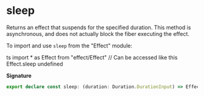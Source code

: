 # sleep

Returns an effect that suspends for the specified duration. This method is
asynchronous, and does not actually block the fiber executing the effect.

To import and use `sleep` from the "Effect" module:

ts
import \* as Effect from "effect/Effect"
// Can be accessed like this
Effect.sleep
undefined

**Signature**

```ts
export declare const sleep: (duration: Duration.DurationInput) => Effect<void>
```
